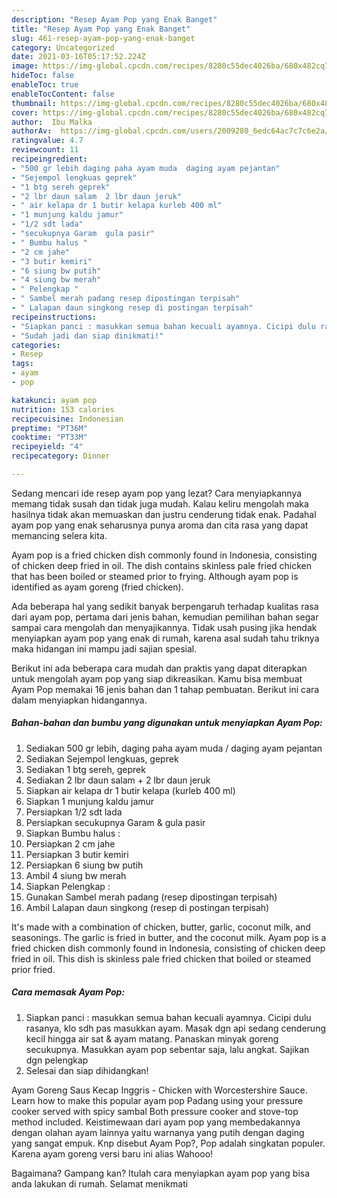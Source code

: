 ```yaml
---
description: "Resep Ayam Pop yang Enak Banget"
title: "Resep Ayam Pop yang Enak Banget"
slug: 461-resep-ayam-pop-yang-enak-banget
category: Uncategorized
date: 2021-03-16T05:17:52.224Z
image: https://img-global.cpcdn.com/recipes/8280c55dec4026ba/680x482cq70/ayam-pop-foto-resep-utama.jpg
hideToc: false
enableToc: true
enableTocContent: false
thumbnail: https://img-global.cpcdn.com/recipes/8280c55dec4026ba/680x482cq70/ayam-pop-foto-resep-utama.jpg
cover: https://img-global.cpcdn.com/recipes/8280c55dec4026ba/680x482cq70/ayam-pop-foto-resep-utama.jpg
author:  Ibu Malka
authorAv:  https://img-global.cpcdn.com/users/2009280_6edc64ac7c7c6e2a/60x60cq50/avatar.jpg
ratingvalue: 4.7
reviewcount: 11
recipeingredient:
- "500 gr lebih daging paha ayam muda  daging ayam pejantan"
- "Sejempol lengkuas geprek"
- "1 btg sereh geprek"
- "2 lbr daun salam  2 lbr daun jeruk"
- " air kelapa dr 1 butir kelapa kurleb 400 ml"
- "1 munjung kaldu jamur"
- "1/2 sdt lada"
- "secukupnya Garam  gula pasir"
- " Bumbu halus "
- "2 cm jahe"
- "3 butir kemiri"
- "6 siung bw putih"
- "4 siung bw merah"
- " Pelengkap "
- " Sambel merah padang resep dipostingan terpisah"
- " Lalapan daun singkong resep di postingan terpisah"
recipeinstructions:
- "Siapkan panci : masukkan semua bahan kecuali ayamnya. Cicipi dulu rasanya, klo sdh pas masukkan ayam. Masak dgn api sedang cenderung kecil hingga air sat &amp; ayam matang.  Panaskan minyak goreng secukupnya. Masukkan ayam pop sebentar saja, lalu angkat. Sajikan dgn pelengkap"
- "Sudah jadi dan siap dinikmati!"
categories:
- Resep
tags:
- ayam
- pop

katakunci: ayam pop 
nutrition: 153 calories
recipecuisine: Indonesian
preptime: "PT36M"
cooktime: "PT33M"
recipeyield: "4"
recipecategory: Dinner

---
```



Sedang mencari ide resep ayam pop yang lezat? Cara menyiapkannya memang tidak susah dan tidak juga mudah. Kalau keliru mengolah maka hasilnya tidak akan memuaskan dan justru cenderung tidak enak. Padahal ayam pop yang enak seharusnya punya aroma dan cita rasa yang dapat memancing selera kita.


Ayam pop is a fried chicken dish commonly found in Indonesia, consisting of chicken deep fried in oil. The dish contains skinless pale fried chicken that has been boiled or steamed prior to frying. Although ayam pop is identified as ayam goreng (fried chicken).

Ada beberapa hal yang sedikit banyak berpengaruh terhadap kualitas rasa dari ayam pop, pertama dari jenis bahan, kemudian pemilihan bahan segar sampai cara mengolah dan menyajikannya. Tidak usah pusing jika hendak menyiapkan ayam pop yang enak di rumah, karena asal sudah tahu triknya maka hidangan ini mampu jadi sajian spesial.


Berikut ini ada beberapa cara mudah dan praktis yang dapat diterapkan untuk mengolah ayam pop yang siap dikreasikan. Kamu bisa membuat Ayam Pop memakai 16 jenis bahan dan 1 tahap pembuatan. Berikut ini cara dalam menyiapkan hidangannya.

<!--inarticleads1-->

##### Bahan-bahan dan bumbu yang digunakan untuk menyiapkan Ayam Pop:

1. Sediakan 500 gr lebih, daging paha ayam muda / daging ayam pejantan
1. Sediakan Sejempol lengkuas, geprek
1. Sediakan 1 btg sereh, geprek
1. Sediakan 2 lbr daun salam + 2 lbr daun jeruk
1. Siapkan  air kelapa dr 1 butir kelapa (kurleb 400 ml)
1. Siapkan 1 munjung kaldu jamur
1. Persiapkan 1/2 sdt lada
1. Persiapkan secukupnya Garam &amp; gula pasir
1. Siapkan  Bumbu halus :
1. Persiapkan 2 cm jahe
1. Persiapkan 3 butir kemiri
1. Persiapkan 6 siung bw putih
1. Ambil 4 siung bw merah
1. Siapkan  Pelengkap :
1. Gunakan  Sambel merah padang (resep dipostingan terpisah)
1. Ambil  Lalapan daun singkong (resep di postingan terpisah)


It&#39;s made with a combination of chicken, butter, garlic, coconut milk, and seasonings. The garlic is fried in butter, and the coconut milk. Ayam pop is a fried chicken dish commonly found in Indonesia, consisting of chicken deep fried in oil. This dish is skinless pale fried chicken that boiled or steamed prior fried. 

<!--inarticleads2-->

##### Cara memasak Ayam Pop:

1. Siapkan panci : masukkan semua bahan kecuali ayamnya. Cicipi dulu rasanya, klo sdh pas masukkan ayam. Masak dgn api sedang cenderung kecil hingga air sat &amp; ayam matang.  Panaskan minyak goreng secukupnya. Masukkan ayam pop sebentar saja, lalu angkat. Sajikan dgn pelengkap
1. Selesai dan siap dihidangkan!

Ayam Goreng Saus Kecap Inggris - Chicken with Worcestershire Sauce. Learn how to make this popular ayam pop Padang using your pressure cooker served with spicy sambal Both pressure cooker and stove-top method included. Keistimewaan dari ayam pop yang membedakannya dengan olahan ayam lainnya yaitu warnanya yang putih dengan daging yang sangat empuk. Knp disebut Ayam Pop?, Pop adalah singkatan populer. Karena ayam goreng versi baru ini alias Wahooo! 

Bagaimana? Gampang kan? Itulah cara menyiapkan ayam pop yang bisa anda lakukan di rumah. Selamat menikmati
